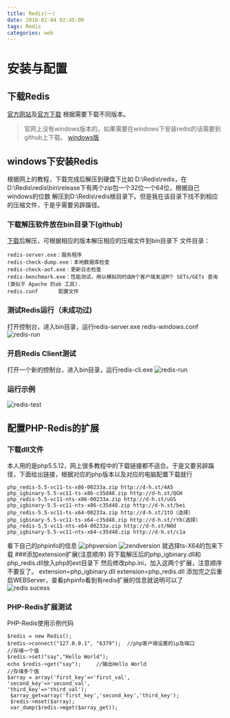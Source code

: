 ```yaml
---
title: Redis(一)
date: 2018-02-04 02:45:00
tags: Redis
categories: web
---
```

# 安装与配置
## 下载Redis

[官方网站](http://redis.io)及[官方下载](http://redis.io/download) 根据需要下载不同版本。
>官网上没有windows版本的，如果需要在windows下安装redis的话需要到github上下载。
[windows版](https://github.com/MSOpenTech/redis/releases)

## windows下安装Redis
根据网上的教程，下载完成后解压到硬盘下比如
D:\Redis\redis，在D:\Redis\redis\bin\release下有两个zip包一个32位一个64位，根据自己windows的位数 解压到D:\Redis\redis根目录下。但是我在该目录下找不到相应的压缩文件，于是乎需要另辟蹊径。
### 下载解压软件放在bin目录下(github)
[下载](https://github.com/ServiceStack/redis-windows)后解压，可根据相应的版本解压相应的压缩文件到bin目录下
文件目录：

    redis-server.exe：服务程序
    redis-check-dump.exe：本地数据库检查
    redis-check-aof.exe：更新日志检查
    redis-benchmark.exe：性能测试，用以模拟同时由N个客户端发送M个 SETs/GETs 查询 (类似于 Apache 的ab 工具).
    redis.conf　　　　配置文件
### 测试Redis运行（未成功过)
打开控制台，进入bin目录，运行redis-server.exe redis-windows.conf
![redis-run](https://github.com/Vaniot-s/picture/blob/master/redis/redis_run.png?raw=true)
### 开启Redis Client测试
打开一个新的控制台，进入bin目录，运行redis-cli.exe
![redis-run](https://raw.githubusercontent.com/Vaniot-s/picture/master/redis/_client_run.jpeg)
### 运行示例
![redis-test](https://github.com/Vaniot-s/picture/blob/master/redis/redis_test.jpeg?raw=true)
## 配置PHP-Redis的扩展
### 下载dll文件 
本人用的是php5.5.12，网上很多教程中的下载链接都不适合。于是又要另辟蹊径，下面给出链接，根据对应的php版本以及对应的电脑配置下载就行

    php_redis-5.5-vc11-ts-x86-00233a.zip http://d-h.st/4A5
    php_igbinary-5.5-vc11-ts-x86-c35d48.zip http://d-h.st/QGH
    php_redis-5.5-vc11-nts-x86-00233a.zip http://d-h.st/uGS
    php_igbinary-5.5-vc11-nts-x86-c35d48.zip http://d-h.st/bei
    php_redis-5.5-vc11-ts-x64-00233a.zip http://d-h.st/1tO（选择）  
    php_igbinary-5.5-vc11-ts-x64-c35d48.zip http://d-h.st/rYb(选择）
    php_redis-5.5-vc11-nts-x64-00233a.zip http://d-h.st/N0d
    php_igbinary-5.5-vc11-nts-x64-c35d48.zip http://d-h.st/c1a
看下自己的phpinfo的信息
![phpversion](https://github.com/Vaniot-s/picture/blob/master/redis/phpversion.png?raw=true)
![zendversion](https://github.com/Vaniot-s/picture/blob/master/redis/zendversion.png?raw=true)
就选择ts-X64的包来下载
###添加extension扩展(注意顺序)
将下载解压后的php_igbinary.dll和php_redis.dll放入php的ext目录下
然后修改php.ini，加入这两个扩展，注意顺序不要反了。
extension=php_igbinary.dll
extension=php_redis.dll
添加完之后重启WEBServer，查看phpinfo看到有redis扩展的信息就说明可以了
![redis sucess](https://github.com/Vaniot-s/picture/blob/master/redis/edis-success.png?raw=true)
### PHP-Redis扩展测试
PHP-Redis使用示例代码

    $redis = new Redis();
    $redis->connect("127.0.0.1", "6379");  //php客户端设置的ip及端口
    //存储一个值
    $redis->set("say","Hello World");
    echo $redis->get("say");     //输出Hello World
    //存储多个值
    $array = array('first_key'=>'first_val',
    'second_key'=>'second_val',
    'third_key'=>'third_val');
     $array_get=array('first_key','second_key','third_key');
     $redis->mset($array);
     var_dump($redis->mget($array_get));